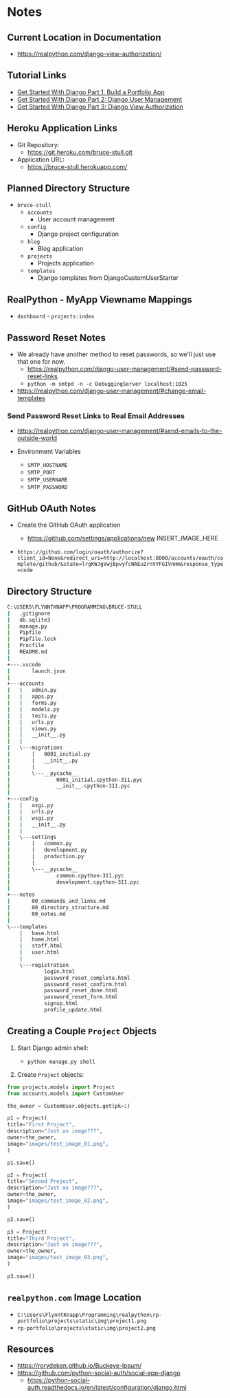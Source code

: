 # Notes

## Current Location in Documentation

* <https://realpython.com/django-view-authorization/>

## Tutorial Links

* [Get Started With Django Part 1: Build a Portfolio App](https://realpython.com/get-started-with-django-1/)
* [Get Started With Django Part 2: Django User Management](https://realpython.com/django-user-management/)
* [Get Started With Django Part 3: Django View Authorization](https://realpython.com/django-view-authorization/)

## Heroku Application Links

* Git Repository:
  * <https://git.heroku.com/bruce-stull.git>
* Application URL:
  * <https://bruce-stull.herokuapp.com/>

## Planned Directory Structure

* `bruce-stull`
  * `accounts`
    * User account management
  * `config`
    * Django project configuration
  * `blog`
    * Blog application
  * `projects`
    * Projects application
  * `templates`
    * Django templates from DjangoCustomUserStarter

## RealPython - MyApp Viewname Mappings

* `dashboard` - `projects:index`

## Password Reset Notes

* We already have another method to reset passwords, so we'll just use that one for now.
  * <https://realpython.com/django-user-management/#send-password-reset-links>
  * `python -m smtpd -n -c DebuggingServer localhost:1025`
* <https://realpython.com/django-user-management/#change-email-templates>

### Send Password Reset Links to Real Email Addresses

* <https://realpython.com/django-user-management/#send-emails-to-the-outside-world>

* Environment Variables
  * `SMTP_HOSTNAME`
  * `SMTP_PORT`
  * `SMTP_USERNAME`
  * `SMTP_PASSWORD`

## GitHub OAuth Notes

* Create the GitHub OAuth application
  * <https://github.com/settings/applications/new>
    INSERT_IMAGE_HERE

* `https://github.com/login/oauth/authorize?client_id=None&redirect_uri=http://localhost:8000/accounts/oauth/complete/github/&state=lrgKWJgVwjBpvyfcNAEuZrnVYFGIVnHm&response_type=code`

## Directory Structure

  ```bash
  C:\USERS\FLYNNTKNAPP\PROGRAMMING\BRUCE-STULL
  |   .gitignore
  |   db.sqlite3
  |   manage.py
  |   Pipfile
  |   Pipfile.lock
  |   Procfile
  |   README.md
  |
  +---.vscode
  |       launch.json
  |
  +---accounts
  |   |   admin.py
  |   |   apps.py
  |   |   forms.py
  |   |   models.py
  |   |   tests.py
  |   |   urls.py
  |   |   views.py
  |   |   __init__.py
  |   |
  |   \---migrations
  |       |   0001_initial.py
  |       |   __init__.py
  |       |
  |       \---__pycache__
  |               0001_initial.cpython-311.pyc
  |               __init__.cpython-311.pyc
  |
  +---config
  |   |   asgi.py
  |   |   urls.py
  |   |   wsgi.py
  |   |   __init__.py
  |   |
  |   \---settings
  |       |   common.py
  |       |   development.py
  |       |   production.py
  |       |
  |       \---__pycache__
  |               common.cpython-311.pyc
  |               development.cpython-311.pyc
  |
  +---notes
  |       00_commands_and_links.md
  |       00_directory_structure.md
  |       00_notes.md
  |
  \---templates
      |   base.html
      |   home.html
      |   staff.html
      |   user.html
      |
      \---registration
              login.html
              password_reset_complete.html
              password_reset_confirm.html
              password_reset_done.html
              password_reset_form.html
              signup.html
              profile_update.html
  ```

## Creating a Couple `Project` Objects

1. Start Django admin shell:

    * `python manage.py shell`

1. Create `Project` objects:

```python
from projects.models import Project
from accounts.models import CustomUser

the_owner = CustomUser.objects.get(pk=1)

p1 = Project(
title="First Project",
description="Just an image???",
owner=the_owner,
image="images/test_image_01.png",
)

p1.save()

p2 = Project(
title="Second Project",
description="Just an image???",
owner=the_owner,
image="images/test_image_02.png",
)

p2.save()

p3 = Project(
title="Third Project",
description="Just an image???",
owner=the_owner,
image="images/test_image_03.png",
)

p3.save()
```

## `realpython.com` Image Location

* `C:\Users\FlynntKnapp\Programming\realpython\rp-portfolio\projects\static\img\project1.png`
* `rp-portfolio\projects\static\img\project2.png`

## Resources

* <https://rorydeken.github.io/Buckeye-Ipsum/>
* <https://github.com/python-social-auth/social-app-django>
  * <https://python-social-auth.readthedocs.io/en/latest/configuration/django.html>
